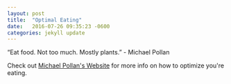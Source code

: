 ```yaml
---
layout: post
title:  "Optimal Eating"
date:   2016-07-26 09:35:23 -0600
categories: jekyll update
---
```


“Eat food. Not too much. Mostly plants.” - Michael Pollan


Check out [Michael Pollan's Website][Michael Pollan] for more info on how to optimize you're eating.

[Michael Pollan]: http://michaelpollan.com/reviews/how-to-eat/


